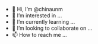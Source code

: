 - 👋 Hi, I’m @chinaunm
- 👀 I’m interested in ...
- 🌱 I’m currently learning ...
- 💞️ I’m looking to collaborate on ...
- 📫 How to reach me ...

<!---
chinaunm/chinaunm is a ✨ special ✨ repository because its `README.md` (this file) appears on your GitHub profile.
You can click the Preview link to take a look at your changes.
--->
